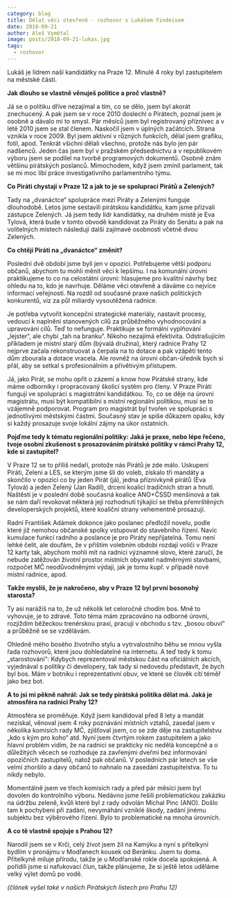 ```yaml
---
category: blog
title: Dělat věci otevřeně - rozhovor s Lukášem Findeisem
date: 2018-09-21
author: Aleš Vymětal
image: posts/2018-09-21-lukas.jpg
tags:
  - rozhovor
---
```


Lukáš je lídrem naší kandidátky na Praze 12. Minulé 4 roky byl zastupitelem na městské části.

**Jak dlouho se vlastně věnuješ politice a proč vlastně?**

Já se o politiku dříve nezajímal a tím, co se dělo, jsem byl akorát znechucený. A pak jsem se v roce 2010 doslechl o Pirátech, poznal jsem je osobně a dávalo mi to smysl. Pár měsíců jsem byl registrovaný příznivec a v létě 2010 jsem se stal členem. Naskočil jsem v úplných začátcích. Strana vznikla v roce 2009. Byl jsem aktivní v různých funkcích, dělal jsem grafiku, fotil, apod. Tenkrát všichni dělali všechno, protože nás bylo jen pár nadšenců. Jeden čas jsem byl v pražském předsednictvu a v republikovém výboru jsem se podílel na tvorbě programových dokumentů. Osobně znám většinu pirátských poslanců. Mimochodem, když jsem zmínil parlament, tak se mi moc líbí práce investigativního parlamentního týmu.

**Co Piráti chystají v Praze 12 a jak to je se spoluprací Pirátů a Zelených?**

Tady na „dvanáctce“ spolupráce mezi Piráty a Zelenými funguje dlouhodobě. Letos jsme sestavili pirátskou kandidátku, kam jsme přizvali zástupce Zelených. Já jsem tedy lídr kandidátky, na druhém místě je Eva Tylová, která bude v tomto obvodě kandidovat za Piráty do Senátu a pak na volitelných místech následují další zajímavé osobnosti včetně dvou Zelených.

**Co chtějí Piráti na „dvanáctce“ změnit?**

Poslední dvě období jsme byli jen v opozici. Potřebujeme větší podporu občanů, abychom tu mohli měnit věci k lepšímu. I na komunální úrovni praktikujeme to co na celostátní úrovni: hlasujeme pro kvalitní návrhy bez ohledu na to, kdo je navrhuje. Děláme věci otevřeně a dáváme co nejvíce informací veřejnosti. Na rozdíl od současné praxe našich politických konkurentů, viz za půl miliardy vysoutěžená radnice.

Je potřeba vytvořit koncepční strategické materiály, nastavit procesy, vedoucí k naplnění stanovených cílů za průběžného vyhodnocování a upravování cílů. Teď to nefunguje. Praktikuje se formální vyplňování „lejster“, ale chybí „tah na branku“. Nikoho nezajímá efektivita. Odstrašujícím příkladem  je místní starý dům (bývalá družina), který radnice Prahy 12 nejprve začala rekonstruovat a čerpala na to dotace a pak vzápětí tento dům zbourala a dotace vracela. Ale rovněž na úrovni občan-úředník bych si přál, aby se setkal s profesionálním a přívětivým přístupem.

Já, jako Pirát, se mohu opřít o zázemí a know how Pirátské strany, kde máme odborníky i propracovaný školicí systém pro členy. V Praze Piráti fungují ve spolupráci s magistrátní kandidátkou. To, co se děje na úrovni magistrátu, musí být kompatibilní s místní regionální politikou, musí se to vzájemně podporovat. Program pro magistrát byl tvořen ve spolupráci s jednotlivými městskými částmi. Současný stav je spíše důkazem opaku, kdy si každý prosazuje svoje lokální zájmy na úkor ostatních.

**Pojďme tedy k tématu regionální politiky: Jaká je praxe, nebo lépe řečeno, tvoje osobní zkušenost s prosazováním pirátské politiky v rámci Prahy 12, kde si zastupitel?**

V Praze 12 se to příliš nedaří, protože nás Pirátů je zde málo. Uskupení Piráti, Zelení a LES, se kterým jsme šli do voleb, získalo tři mandáty a skončilo v opozici co by jeden Pirát (já), jedna příznivkyně pirátů (Eva Tylová) a jeden Zelený (Jan Radil), drceni koalicí tradičních stran a hnutí. Naštěstí je v poslední době současná koalice ANO+ČSSD menšinová a tak se nám daří revokovat některá její rozhodnutí týkající se třeba přemrštěných developerských projektů, které koaliční strany vehementně prosazují.

Radní František Adámek dokonce jako poslanec předložil novelu, podle které již nemohou občanské spolky vstupovat do stavebního řízení. Navíc kumulace funkcí radního a poslance je pro Piráty nepřijatelná. Tomu není lehké čelit, ale doufám, že v příštím volebním období rozdají voliči v Praze 12 karty tak, abychom mohli mít na radnici významné slovo, které zaručí, že nebude zatěžován životní prostor místních obyvatel nadměrnými stavbami, rozpočet MČ neodůvodněnými výdaji, jak je tomu kupř. v případě nové místní radnice, apod.

**Takže myslíš, že je nakročeno, aby v Praze 12 byl první bosonohý starosta?**

Ty asi narážíš na to, že už několik let celoročně chodím bos. Mně to vyhovuje, je to zdravé. Toto téma mám zpracováno na odborné úrovni, rozjíždím běžeckou trenérskou praxi, pracuji v obchodu s tzv. „bosou obuví“ a průběžně se se vzdělávám.

Ohledně mého bosého životního stylu a vytrvalostního běhu se mnou vyšla řada rozhovorů, které jsou dohledatelné na internetu. A teď tedy k tomu „starostování“: Kdybych reprezentoval městskou část na oficiálních akcích, vyjednával s politiky či developery, tak tady si nedovedu představit, že bych byl bos. Mám v botníku i reprezentativní obuv, ve které se člověk cítí téměř jako bez bot.

**A to jsi mi pěkně nahrál: Jak se tedy pirátská politika dělat má. Jaká je atmosféra na radnici Prahy 12?**

Atmosféra se proměňuje. Když jsem kandidoval před 8 lety a mandát nezískal, věnoval jsem 4 roky poznávání místních vztahů, zasedal jsem v několika komisích rady MČ, zjišťoval jsem, co se zde děje na zastupitelstvu „kdo s kým pro koho“ atd. Nyní jsem čtvrtým rokem zastupitelem a jako hlavní problém vidím, že na radnici se prakticky nic nedělá koncepčně a o důležitých věcech se rozhoduje za zavřenými dveřmi bez informování opozičních zastupitelů, natož pak občanů. V posledních pár letech se vše velmi zhoršilo a davy občanů to nahnalo na zasedání zastupitelstva. To tu nikdy nebylo.

Momentálně jsem ve třech komisích rady a před pár měsíci jsem byl dovolen do kontrolního výboru. Nedávno jsme řešili problematickou zakázku na údržbu zeleně, kvůli které byl z rady odvolán Michal Pinc (ANO). Došlo tam k pochybení při zadání, nevymáhání vzniklé škody, zadání jinému subjektu bez výběrového řízení. Bylo to problematické na mnoha úrovních.

**A co tě vlastně spojuje s Prahou 12?**

Narodil jsem se v Krči, celý život jsem žil na Kamýku a nyní s přítelkyní bydlím v pronájmu v Modřanech kousek od Beránku. Jsem tu doma. Přítelkyně miluje přírodu, takže je u Modřanské rokle docela spokojená. A pořídili jsme si nafukovací člun, takže plánujeme, že si ještě letos uděláme velký výlet domů po vodě.

_(článek vyšel také v našich Pirátských listech pro Prahu 12)_
